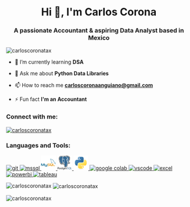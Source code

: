 <h1 align="center">Hi 👋, I'm Carlos Corona</h1>
<h3 align="center">A passionate Accountant & aspiring Data Analyst based in Mexico</h3>

<p align="left"> <img src="https://komarev.com/ghpvc/?username=carloscoronatax&label=Profile%20views&color=0e75b6&style=flat" alt="carloscoronatax" /> </p>

- 🌱 I’m currently learning **DSA**

- 💬 Ask me about **Python Data Libraries**

- 📫 How to reach me **carloscoronaanguiano@gmail.com**

- ⚡ Fun fact **I'm an Accountant**

<h3 align="left">Connect with me:</h3>
<p align="left">
<a href="https://linkedin.com/in/carloscoronatax" target="blank"><img align="center" src="https://raw.githubusercontent.com/rahuldkjain/github-profile-readme-generator/master/src/images/icons/Social/linked-in-alt.svg" alt="carloscoronatax" height="30" width="40" /></a>
</p>

<h3 align="left">Languages and Tools:</h3>
<p align="left"> <a href="https://git-scm.com/" target="_blank" rel="noreferrer"> <img src="https://www.vectorlogo.zone/logos/git-scm/git-scm-icon.svg" alt="git" width="40" height="40"/> </a> <a href="https://www.microsoft.com/en-us/sql-server" target="_blank" rel="noreferrer"> <img src="https://www.svgrepo.com/show/303229/microsoft-sql-server-logo.svg" alt="mssql" width="40" height="40"/> </a> <a href="https://www.mysql.com/" target="_blank" rel="noreferrer"> <img src="https://raw.githubusercontent.com/devicons/devicon/master/icons/mysql/mysql-original-wordmark.svg" alt="mysql" width="40" height="40"/> </a> <a href="https://www.postgresql.org" target="_blank" rel="noreferrer"> <img src="https://raw.githubusercontent.com/devicons/devicon/master/icons/postgresql/postgresql-original-wordmark.svg" alt="postgresql" width="40" height="40"/> </a> <a href="https://www.python.org" target="_blank" rel="noreferrer"> <img src="https://raw.githubusercontent.com/devicons/devicon/master/icons/python/python-original.svg" alt="python" width="40" height="40"/> </a> <a href="https://colab.google/" target="_blank" rel="noreferrer"> <img src="https://upload.wikimedia.org/wikipedia/commons/d/d0/Google_Colaboratory_SVG_Logo.svg" alt="google colab" width="40" height="40"/> </a> <a href="https://git-scm.com/" target="_blank" rel="noreferrer"> <img src="https://upload.wikimedia.org/wikipedia/commons/9/9a/Visual_Studio_Code_1.35_icon.svg" alt="vscode" width="40" height="40"/> </a> <a href="https://git-scm.com/" target="_blank" rel="noreferrer"> <img src="https://upload.wikimedia.org/wikipedia/commons/3/34/Microsoft_Office_Excel_%282019%E2%80%93present%29.svg" alt="excel" width="40" height="40"/> </a> <a href="https://git-scm.com/" target="_blank" rel="noreferrer"> <img src="https://upload.wikimedia.org/wikipedia/commons/c/cf/New_Power_BI_Logo.svg" alt="powerbi" width="40" height="40"/> </a> <a href="https://git-scm.com/" target="_blank" rel="noreferrer"> <img src="https://dwglogo.com/wp-content/uploads/2016/07/tableau_software_logo.svg" alt="tableau" width="40" height="40"/> </a> </p>

<p><img align="left" src="https://github-readme-stats.vercel.app/api/top-langs?username=carloscoronatax&show_icons=true&locale=en&layout=compact" alt="carloscoronatax" /></p>

<p>&nbsp;<img align="center" src="https://github-readme-stats.vercel.app/api?username=carloscoronatax&show_icons=true&locale=en" alt="carloscoronatax" /></p>

<p><img align="center" src="https://github-readme-streak-stats.herokuapp.com/?user=carloscoronatax&" alt="carloscoronatax" /></p>
